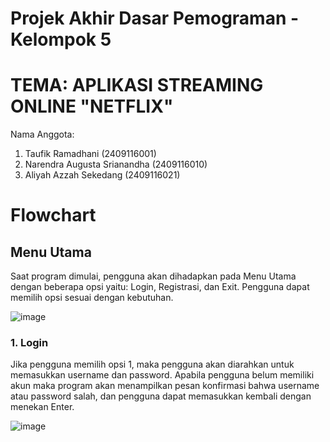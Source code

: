 # Projek Akhir Dasar Pemograman - Kelompok 5

# TEMA: APLIKASI STREAMING ONLINE "NETFLIX"

Nama Anggota:
1. Taufik Ramadhani (2409116001)
2. Narendra Augusta Srianandha (2409116010)
3. Aliyah Azzah Sekedang (2409116021)

# Flowchart


## Menu Utama

Saat program dimulai, pengguna akan dihadapkan pada Menu Utama dengan beberapa opsi yaitu: Login, Registrasi, dan Exit. Pengguna dapat memilih opsi sesuai dengan kebutuhan.

![image](https://github.com/user-attachments/assets/c2f6e4ee-f71a-422f-a0e5-cf1e0dfe89dc)

### 1. Login
   Jika pengguna memilih opsi 1, maka pengguna akan diarahkan untuk memasukkan username dan password. Apabila pengguna belum memiliki akun maka program akan menampilkan pesan konfirmasi bahwa username atau password salah, dan pengguna dapat memasukkan kembali dengan menekan Enter.

   ![image](https://github.com/user-attachments/assets/f5c1977d-c7c6-4fb0-9384-8d1ea13220bc)

   





